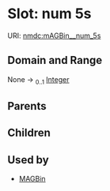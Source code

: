 
# Slot: num 5s




URI: [nmdc:mAGBin__num_5s](https://microbiomedata/meta/mAGBin__num_5s)


## Domain and Range

None &#8594;  <sub>0..1</sub> [Integer](types/Integer.md)

## Parents


## Children


## Used by

 * [MAGBin](MAGBin.md)
